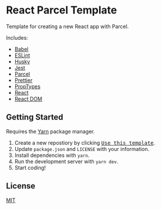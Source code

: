 # React Parcel Template

Template for creating a new React app with Parcel.

Includes:

- [Babel](https://babeljs.io/)
- [ESLint](https://eslint.org/)
- [Husky](https://www.npmjs.com/package/husky)
- [Jest](https://jestjs.io/)
- [Parcel](https://parceljs.org/)
- [Prettier](https://prettier.io/)
- [PropTypes](https://www.npmjs.com/package/prop-types)
- [React](https://reactjs.org/)
- [React DOM](https://reactjs.org/docs/react-dom.html)

## Getting Started

Requires the [Yarn](https://yarnpkg.com/) package manager.

1. Create a new repostiory by clicking [<kbd>Use this template</kbd>](https://github.com/averycrespi/react-parcel-template/generate).
2. Update `package.json` and `LICENSE` with your information.
3. Install dependencies with `yarn`.
4. Run the development server with `yarn dev`.
5. Start coding!

## License

[MIT](https://choosealicense.com/licenses/mit/)

